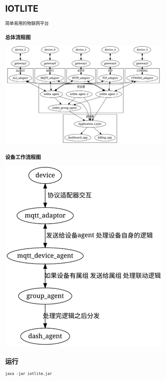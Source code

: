 # IOTLITE
简单易用的物联网平台
### 总体流程图
![总体流程图](./diagram/architecture.svg)

### 设备工作流程图
![设备工作流程图](./diagram/sample_device.svg)

## 运行

```shell
java -jar iotlite.jar
```


